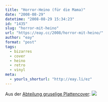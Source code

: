 ```yaml
---
title: "Horror-Heino (für die Mama)"
date: "2008-08-29"
datetime: "2008-08-29 15:34:23"
id: "1435"
slug: "horror-mit-heino"
url: "https://eay.cc/2008/horror-mit-heino/"
author: "eay"
format: "post"
tags:
  - bizarres
  - cover
  - heino
  - retro
  - vinyl
meta:
  - yourls_shorturl: "http://eay.li/ez"
---
```


Aus der [Abteilung gruselige Plattencover](//eay.cc/2008/do-you-know-jesus/): ![](/uploads/2008/heinomutter.jpg)
